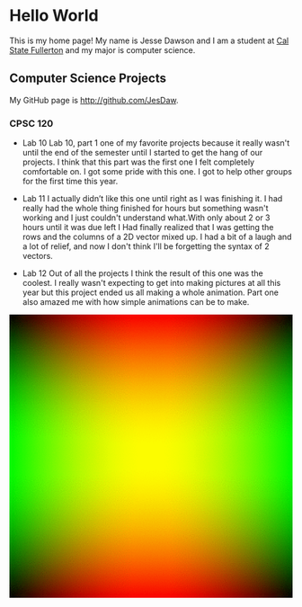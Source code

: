 # Hello World

This is my home page! My name is Jesse Dawson and I am a student at [Cal State Fullerton](http://www.fullerton.edu/) and my major is computer science.

## Computer Science Projects

My GitHub page is http://github.com/JesDaw.

### CPSC 120

* Lab 10
    Lab 10, part 1 one of my favorite projects because it really wasn't until
    the end of the semester until I started to get the hang of our projects.
    I think that this part was the first one I felt completely comfortable on.
    I got some pride with this one. I got to help other groups for the first time 
    this year.


* Lab 11
    I actually didn’t like this one until right as I was finishing it. I had 
    really had the whole thing finished for hours but something wasn't working
    and I just couldn't understand what.With only about 2 or 3 hours until it 
    was due left I Had finally realized that I was getting the rows and the columns 
    of a 2D vector mixed up. I had a bit of a laugh and a lot of relief, and now I 
    don't think I'll be forgetting the syntax of 2 vectors.


* Lab 12
    Out of all the projects I think the result of this one was the coolest.
    I really wasn't expecting to get into making pictures at all this year 
    but this project ended us all making a whole animation. Part one also 
    amazed me with how simple animations can be to make.

![The gif image from Lab 12 part-1](images/test_output.gif)